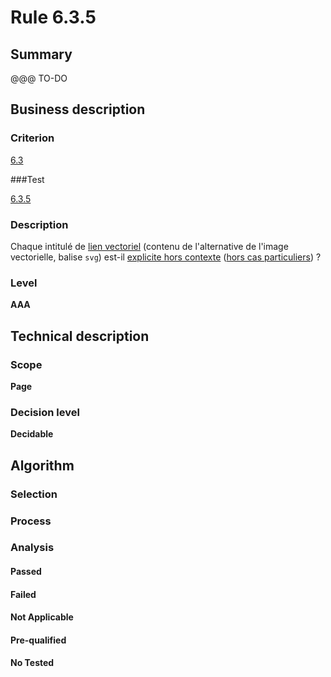 # Rule 6.3.5

## Summary

@@@ TO-DO

## Business description

### Criterion

[6.3](http://references.modernisation.gouv.fr/referentiel-technique-0#crit-6-3)

###Test

[6.3.5](http://references.modernisation.gouv.fr/referentiel-technique-0#test-6-3-5)

### Description

Chaque intitul&eacute; de <a href="http://references.modernisation.gouv.fr/referentiel-technique-0#mLienVectoriel">lien vectoriel</a> (contenu de l'alternative de l'image vectorielle, balise `svg`) est-il <a href="http://references.modernisation.gouv.fr/referentiel-technique-0#mLienHorsContexte">explicite hors contexte</a> (<a href="http://references.modernisation.gouv.fr/referentiel-technique-0#cpCrit6-" title="Cas particuliers pour le crit&egrave;re 6.3">hors cas particuliers</a>) ?

### Level

**AAA**

## Technical description

### Scope

**Page**

### Decision level

**Decidable**

## Algorithm

### Selection

### Process

### Analysis

#### Passed

#### Failed

#### Not Applicable

#### Pre-qualified

#### No Tested 






